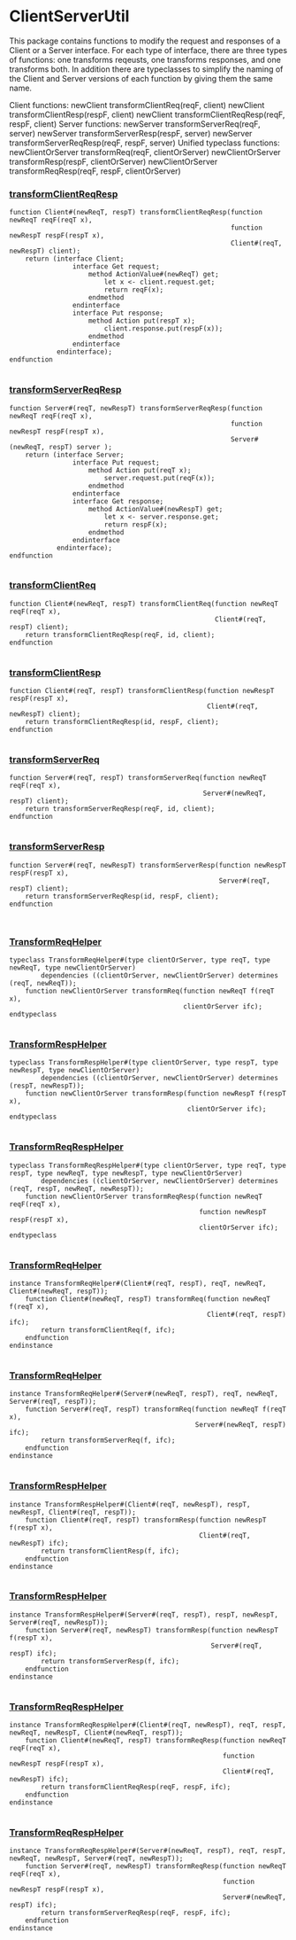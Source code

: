 # ClientServerUtil


This package contains functions to modify the request and responses of a
Client or a Server interface. For each type of interface, there are three
types of functions: one transforms reqeusts, one transforms responses, and
one transforms both. In addition there are typeclasses to simplify the
naming of the Client and Server versions of each function by giving them
the same name.

Client functions:
  newClient transformClientReq(reqF, client)
  newClient transformClientResp(respF, client)
  newClient transformClientReqResp(reqF, respF, client)
Server functions:
  newServer transformServerReq(reqF, server)
  newServer transformServerResp(respF, server)
  newServer transformServerReqResp(reqF, respF, server)
Unified typeclass functions:
  newClientOrServer transformReq(reqF, clientOrServer)
  newClientOrServer transformResp(respF, clientOrServer)
  newClientOrServer transformReqResp(reqF, respF, clientOrServer)


### [transformClientReqResp](../../src/bsv/ClientServerUtil.bsv#L51)
```bluespec
function Client#(newReqT, respT) transformClientReqResp(function newReqT reqF(reqT x),
                                                        function newRespT respF(respT x),
                                                        Client#(reqT, newRespT) client);
    return (interface Client;
                interface Get request;
                    method ActionValue#(newReqT) get;
                        let x <- client.request.get;
                        return reqF(x);
                    endmethod
                endinterface
                interface Put response;
                    method Action put(respT x);
                        client.response.put(respF(x));
                    endmethod
                endinterface
            endinterface);
endfunction


```

### [transformServerReqResp](../../src/bsv/ClientServerUtil.bsv#L69)
```bluespec
function Server#(reqT, newRespT) transformServerReqResp(function newReqT reqF(reqT x),
                                                        function newRespT respF(respT x),
                                                        Server#(newReqT, respT) server );
    return (interface Server;
                interface Put request;
                    method Action put(reqT x);
                        server.request.put(reqF(x));
                    endmethod
                endinterface
                interface Get response;
                    method ActionValue#(newRespT) get;
                        let x <- server.response.get;
                        return respF(x);
                    endmethod
                endinterface
            endinterface);
endfunction


```

### [transformClientReq](../../src/bsv/ClientServerUtil.bsv#L87)
```bluespec
function Client#(newReqT, respT) transformClientReq(function newReqT reqF(reqT x),
                                                    Client#(reqT, respT) client);
    return transformClientReqResp(reqF, id, client);
endfunction


```

### [transformClientResp](../../src/bsv/ClientServerUtil.bsv#L92)
```bluespec
function Client#(reqT, respT) transformClientResp(function newRespT respF(respT x),
                                                  Client#(reqT, newRespT) client);
    return transformClientReqResp(id, respF, client);
endfunction


```

### [transformServerReq](../../src/bsv/ClientServerUtil.bsv#L97)
```bluespec
function Server#(reqT, respT) transformServerReq(function newReqT reqF(reqT x),
                                                 Server#(newReqT, respT) client);
    return transformServerReqResp(reqF, id, client);
endfunction


```

### [transformServerResp](../../src/bsv/ClientServerUtil.bsv#L102)
```bluespec
function Server#(reqT, newRespT) transformServerResp(function newRespT respF(respT x),
                                                     Server#(reqT, respT) client);
    return transformServerReqResp(id, respF, client);
endfunction



```

### [TransformReqHelper](../../src/bsv/ClientServerUtil.bsv#L110)
```bluespec
typeclass TransformReqHelper#(type clientOrServer, type reqT, type newReqT, type newClientOrServer)
        dependencies ((clientOrServer, newClientOrServer) determines (reqT, newReqT));
    function newClientOrServer transformReq(function newReqT f(reqT x),
                                            clientOrServer ifc);
endtypeclass


```

### [TransformRespHelper](../../src/bsv/ClientServerUtil.bsv#L116)
```bluespec
typeclass TransformRespHelper#(type clientOrServer, type respT, type newRespT, type newClientOrServer)
        dependencies ((clientOrServer, newClientOrServer) determines (respT, newRespT));
    function newClientOrServer transformResp(function newRespT f(respT x),
                                             clientOrServer ifc);
endtypeclass


```

### [TransformReqRespHelper](../../src/bsv/ClientServerUtil.bsv#L122)
```bluespec
typeclass TransformReqRespHelper#(type clientOrServer, type reqT, type respT, type newReqT, type newRespT, type newClientOrServer)
        dependencies ((clientOrServer, newClientOrServer) determines (reqT, respT, newReqT, newRespT));
    function newClientOrServer transformReqResp(function newReqT reqF(reqT x),
                                                function newRespT respF(respT x),
                                                clientOrServer ifc);
endtypeclass


```

### [TransformReqHelper](../../src/bsv/ClientServerUtil.bsv#L131)
```bluespec
instance TransformReqHelper#(Client#(reqT, respT), reqT, newReqT, Client#(newReqT, respT));
    function Client#(newReqT, respT) transformReq(function newReqT f(reqT x),
                                                  Client#(reqT, respT) ifc);
        return transformClientReq(f, ifc);
    endfunction
endinstance


```

### [TransformReqHelper](../../src/bsv/ClientServerUtil.bsv#L138)
```bluespec
instance TransformReqHelper#(Server#(newReqT, respT), reqT, newReqT, Server#(reqT, respT));
    function Server#(reqT, respT) transformReq(function newReqT f(reqT x),
                                               Server#(newReqT, respT) ifc);
        return transformServerReq(f, ifc);
    endfunction
endinstance


```

### [TransformRespHelper](../../src/bsv/ClientServerUtil.bsv#L145)
```bluespec
instance TransformRespHelper#(Client#(reqT, newRespT), respT, newRespT, Client#(reqT, respT));
    function Client#(reqT, respT) transformResp(function newRespT f(respT x),
                                                Client#(reqT, newRespT) ifc);
        return transformClientResp(f, ifc);
    endfunction
endinstance


```

### [TransformRespHelper](../../src/bsv/ClientServerUtil.bsv#L152)
```bluespec
instance TransformRespHelper#(Server#(reqT, respT), respT, newRespT, Server#(reqT, newRespT));
    function Server#(reqT, newRespT) transformResp(function newRespT f(respT x),
                                                   Server#(reqT, respT) ifc);
        return transformServerResp(f, ifc);
    endfunction
endinstance


```

### [TransformReqRespHelper](../../src/bsv/ClientServerUtil.bsv#L159)
```bluespec
instance TransformReqRespHelper#(Client#(reqT, newRespT), reqT, respT, newReqT, newRespT, Client#(newReqT, respT));
    function Client#(newReqT, respT) transformReqResp(function newReqT reqF(reqT x),
                                                      function newRespT respF(respT x),
                                                      Client#(reqT, newRespT) ifc);
        return transformClientReqResp(reqF, respF, ifc);
    endfunction
endinstance


```

### [TransformReqRespHelper](../../src/bsv/ClientServerUtil.bsv#L167)
```bluespec
instance TransformReqRespHelper#(Server#(newReqT, respT), reqT, respT, newReqT, newRespT, Server#(reqT, newRespT));
    function Server#(reqT, newRespT) transformReqResp(function newReqT reqF(reqT x),
                                                      function newRespT respF(respT x),
                                                      Server#(newReqT, respT) ifc);
        return transformServerReqResp(reqF, respF, ifc);
    endfunction
endinstance


```

